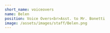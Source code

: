 ```yaml
---
short_name: voiceovers
name: Belen
position: Voice Overs<br>Asst. to Mr. Bonetti
image: /assets/images/staff/Belen.png
---
```

